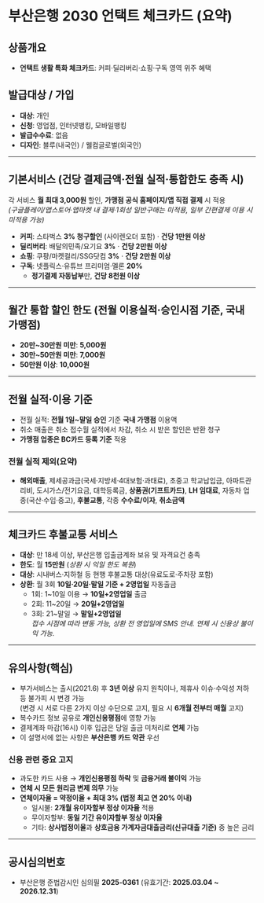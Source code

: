 # 부산은행 2030 언택트 체크카드 (요약)

## 상품개요
- **언택트 생활 특화 체크카드**: 커피·딜리버리·쇼핑·구독 영역 위주 혜택

## 발급대상 / 가입
- **대상**: 개인
- **신청**: 영업점, 인터넷뱅킹, 모바일뱅킹
- **발급수수료**: 없음
- **디자인**: 블루(내국인) / 웰컴글로벌(외국인)

---

## 기본서비스 (건당 결제금액·전월 실적·통합한도 충족 시)
각 서비스 **월 최대 3,000원** 할인, **가맹점 공식 홈페이지/앱 직접 결제** 시 적용  
*(구글플레이/앱스토어·앱마켓 내 결제·1회성 일반구매는 미적용, 일부 간편결제 이용 시 미적용 가능)*

- **커피**: 스타벅스 **3% 청구할인** (사이렌오더 포함) · **건당 1만원 이상**
- **딜리버리**: 배달의민족/요기요 **3%** · **건당 2만원 이상**
- **쇼핑**: 쿠팡/마켓컬리/SSG닷컴 **3%** · **건당 2만원 이상**
- **구독**: 넷플릭스·유튜브 프리미엄·멜론 **20%**  
  - **정기결제 자동납부**만, **건당 8천원 이상**

---

## 월간 **통합 할인 한도** (전월 이용실적·승인시점 기준, 국내 가맹점)
- **20만~30만원 미만**: **5,000원**
- **30만~50만원 미만**: **7,000원**
- **50만원 이상**: **10,000원**

---

## 전월 실적·이용 기준
- 전월 실적: **전월 1일~말일 승인** 기준 **국내 가맹점** 이용액
- 취소 매출은 취소 접수월 실적에서 차감, 취소 시 받은 할인은 반환 청구
- **가맹점 업종은 BC카드 등록 기준** 적용

### 전월 실적 **제외**(요약)
- **해외매출**, 제세공과금(국세·지방세·4대보험·과태료), 초중고 학교납입금, 아파트관리비,
  도시가스/전기요금, 대학등록금, **상품권(기프트카드)**, **LH 임대료**,
  자동차 업종(국산·수입·중고), **후불교통**, 각종 **수수료/이자**, **취소금액**

---

## 체크카드 **후불교통 서비스**
- **대상**: 만 18세 이상, 부산은행 입출금계좌 보유 및 자격요건 충족
- **한도**: 월 **15만원** (*상환 시 익일 한도 복원*)
- **대상**: 시내버스·지하철 등 현행 후불교통 대상(유료도로·주차장 포함)
- **상환**: 월 3회 **10일·20일·말일 기준 + 2영업일** 자동출금  
  - 1회: 1~10일 이용 → **10일+2영업일** 출금  
  - 2회: 11~20일 → **20일+2영업일**  
  - 3회: 21~말일 → **말일+2영업일**  
  *접수 시점에 따라 변동 가능, 상환 전 영업일에 SMS 안내. 연체 시 신용상 불이익 가능.*

---

## 유의사항(핵심)
- 부가서비스는 출시(2021.6) 후 **3년 이상** 유지 원칙이나, 제휴사 이슈·수익성 저하 등 불가피 시 변경 가능  
  (변경 시 서로 다른 2가지 이상 수단으로 고지, 필요 시 **6개월 전부터 매월** 고지)
- 복수카드 정보 공유로 **개인신용평점**에 영향 가능
- 결제계좌 마감(16시) 이후 입금은 당일 출금 미처리로 **연체** 가능
- 이 설명서에 없는 사항은 **부산은행 카드 약관** 우선

### 신용 관련 중요 고지
- 과도한 카드 사용 → **개인신용평점 하락** 및 **금융거래 불이익** 가능  
- **연체 시 모든 원리금 변제 의무** 가능  
- **연체이자율 = 약정이율 + 최대 3% (법정 최고 연 20% 이내)**  
  - 일시불: **2개월 유이자할부 정상 이자율** 적용  
  - 무이자할부: **동일 기간 유이자할부 정상 이자율**  
  - 기타: **상사법정이율**과 **상호금융 가계자금대출금리(신규대출 기준)** 중 높은 금리

---

## 공시심의번호
- 부산은행 준법감시인 심의필 **2025-0361** (유효기간: **2025.03.04 ~ 2026.12.31**)
